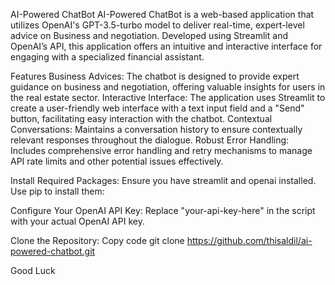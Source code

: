 AI-Powered ChatBot
AI-Powered ChatBot is a web-based application that utilizes OpenAI's GPT-3.5-turbo model to deliver real-time, expert-level advice on Business and negotiation. Developed using Streamlit and OpenAI’s API, this application offers an intuitive and interactive interface for engaging with a specialized financial assistant.

Features
Business Advices: The chatbot is designed to provide expert guidance on business and negotiation, offering valuable insights for users in the real estate sector.
Interactive Interface: The application uses Streamlit to create a user-friendly web interface with a text input field and a "Send" button, facilitating easy interaction with the chatbot.
Contextual Conversations: Maintains a conversation history to ensure contextually relevant responses throughout the dialogue.
Robust Error Handling: Includes comprehensive error handling and retry mechanisms to manage API rate limits and other potential issues effectively.


Install Required Packages:
Ensure you have streamlit and openai installed. Use pip to install them:

Configure Your OpenAI API Key:
Replace "your-api-key-here" in the script with your actual OpenAI API key.

Clone the Repository:
Copy code
git clone https://github.com/thisaldil/ai-powered-chatbot.git

Good Luck
